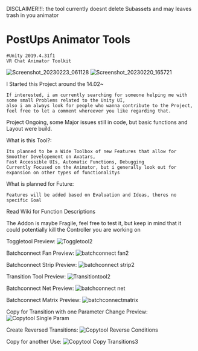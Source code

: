 DISCLAIMER!!!: the tool currently doesnt delete Subassets and may leaves trash in you animator

# PostUps Animator Tools 

    #Unity 2019.4.31f1
    VR Chat Animator Toolkit
    

![Screenshot_20230223_061128](https://user-images.githubusercontent.com/93488236/220826097-502e47a6-916c-4c3e-aa73-340acc3f09a8.png)
![Screenshot_20230220_165721](https://user-images.githubusercontent.com/93488236/220152804-753facf6-e5d3-430d-ba27-a471a4e208ed.png)


    



I Started this Project around the 14.02~


    If interested, i am currently searching for someone helping me with some small Problems related to the Unity UI,
    also i am always look for people who wanna contribute to the Project, feel free to let a comment whereever you like regarding that.

Project Ongoing, some Major issues still in code,
but basic functions and Layout were build.



What is this Tool?:

    Its planned to be a Wide Toolbox of new Features that allow for Smoother Developement on Avatars,
    Fast Accessible UIs, Automatic Functions, Debugging
    Currently Focused on the Animator, but i generally look out for expansion on other types of functionalitys



What is planned for Future:

    Features will be added based on Evaluation and Ideas, theres no specific Goal





Read Wiki for Function Descriptions

The Addon is maybe Fragile, feel free to test it, but keep in mind that it could potentially kill the Controller you are working on


Toggletool Preview:
![Toggletool2](https://user-images.githubusercontent.com/93488236/220158134-de209f13-bb54-4b1a-85d4-f00ad6f93a24.gif)

Batchconnect Fan Preview:
![batchconnect fan2](https://user-images.githubusercontent.com/93488236/220157899-283b5e2e-5d66-474a-be1f-1e229fc91455.gif)

Batchconnect Strip Preview:
![batchconnect strip2](https://user-images.githubusercontent.com/93488236/220157910-10a79bf7-cbc7-444b-a9db-6e174cbbb742.gif)

Transition Tool Preview:
![Transitiontool2](https://user-images.githubusercontent.com/93488236/220157938-8ffb30db-dc46-49b3-a492-94c28e7f5a8f.gif)

Batchconnect Net Preview:
![batchconnect net](https://user-images.githubusercontent.com/93488236/220778089-ecc331ea-223c-45b0-b2e0-cc39c802b0c6.gif)


Batchconnect Matrix Preview:
![batchconnectmatrix](https://user-images.githubusercontent.com/93488236/220778098-0c26f281-ca93-4e03-9ff4-2e503fa9ae65.gif)


Copy for Transition with one Parameter Change Preview:
![Copytool Single Param](https://user-images.githubusercontent.com/93488236/220160256-fef99f65-945c-43cf-acb4-67d7d79605b2.gif)

Create Reversed Transitions:
![Copytool Reverse Conditions](https://user-images.githubusercontent.com/93488236/220160269-aa8e2209-c3c3-4b9c-b66b-68e4a2c648cf.gif)

Copy for another Use:
![Copytool Copy Transitions3](https://user-images.githubusercontent.com/93488236/220160284-272e624b-7886-46ef-bd07-2dd9017e2fe1.gif)


